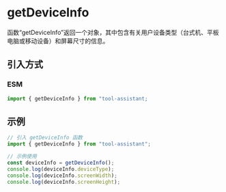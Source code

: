 # getDeviceInfo

函数“getDeviceInfo”返回一个对象，其中包含有关用户设备类型（台式机、平板电脑或移动设备）和屏幕尺寸的信息。

## 引入方式

<!-- ### CJS

```javascript
const { getDeviceInfo } = require("tool-assistant");
``` -->

### ESM

```javascript
import { getDeviceInfo } from "tool-assistant;
```

## 示例

```javascript
// 引入 getDeviceInfo 函数
import { getDeviceInfo } from "tool-assistant";

// 示例使用
const deviceInfo = getDeviceInfo();
console.log(deviceInfo.deviceType);
console.log(deviceInfo.screenWidth);
console.log(deviceInfo.screenHeight);
```

